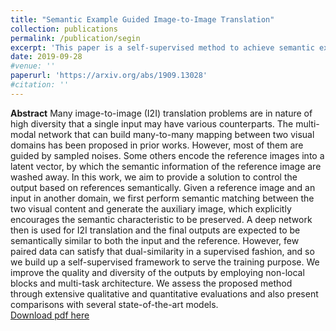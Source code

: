 ```yaml
---
title: "Semantic Example Guided Image-to-Image Translation"
collection: publications
permalink: /publication/segin
excerpt: 'This paper is a self-supervised method to achieve semantic example guided image-to-image translation.'
date: 2019-09-28
#venue: ''
paperurl: 'https://arxiv.org/abs/1909.13028'
#citation: ''
---
```

__Abstract__
Many image-to-image (I2I) translation problems are in nature of high diversity that a single input may have various counterparts. The multi-modal network that can build many-to-many mapping between two visual domains has been proposed in prior works. However, most of them are guided by sampled noises. Some others encode the reference images into a latent vector, by which the semantic information of the reference image are washed away. In this work, we aim to provide a solution to control the output based on references semantically. Given a reference image and an input in another domain, we first perform semantic matching between the two visual content and generate the auxiliary image, which explicitly encourages the semantic characteristic to be preserved. A deep network then is used for I2I translation and the final outputs are expected to be semantically similar to both the input and the reference. However, few paired data can satisfy that dual-similarity in a supervised fashion, and so we build up a self-supervised framework to serve the training purpose. We improve the quality and diversity of the outputs by employing non-local blocks and multi-task architecture. We assess the proposed method through extensive qualitative and quantitative evaluations and also present comparisons with several state-of-the-art models.  
[Download pdf here](http://academicpages.github.io/files/paper1.pdf)
